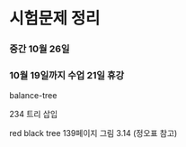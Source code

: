 # 시험문제 정리

### 중간 10월 26일
### 10월 19일까지 수업 21일 휴강

balance-tree 

234 트리 삽입

red black tree 139페이지 그림 3.14 (정오표 참고)